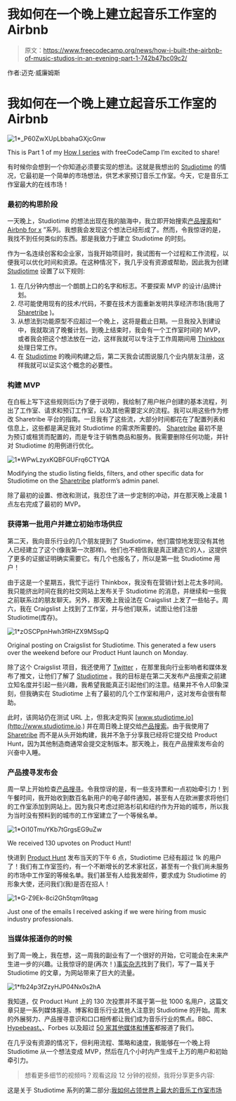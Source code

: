 # 我如何在一个晚上建立起音乐工作室的 Airbnb

> 原文：<https://www.freecodecamp.org/news/how-i-built-the-airbnb-of-music-studios-in-an-evening-part-1-742b47bc09c2/>

作者:迈克·威廉姆斯

# 我如何在一个晚上建立起音乐工作室的 Airbnb

![1*_P60ZwXUpLbbahaGXjcGnw](img/a3196f041d728dc473fcce857578bccc.png)

This is Part 1 of my [How I series](https://youtu.be/IZGlnImsrxc) with freeCodeCamp I’m excited to share!

有时候你会想到一个你知道必须要实现的想法。这就是我想出的 [Studiotime](http://www.studiotime.io) 的情况，它最初是一个简单的市场想法，供艺术家预订音乐工作室。今天，它是音乐工作室最大的在线市场！

### 最初的构思阶段

一天晚上，Studiotime 的想法出现在我的脑海中，我立即开始搜索[产品搜索](http://www.producthunt.com/posts/studiotime)和“ [Airbnb for x](http://www.producthunt.com/producthunt/collections/airbnb-for-x) ”系列。我想我会发现这个想法已经形成了。然而，令我惊讶的是，我找不到任何类似的东西。那是我致力于建立 Studiotime 的时刻。

作为一名连续创客和企业家，当我开始项目时，我试图有一个过程和工作流程，以便我可以优化时间和资源。在这种情况下，我几乎没有资源或帮助，因此我为创建 [Studiotime](http://www.studiotime.io) 设置了以下规则:

1.  在几分钟内想出一个朗朗上口的名字和标志。不要探索 MVP 的设计/品牌计划。
2.  尽可能使用现有的技术/代码，不要在技术方面重新发明共享经济市场(我用了 [Sharetribe](http://bit.ly/2wD5cTG) )。
3.  从想法到功能原型不应超过一个晚上，这将是截止日期。一旦我投入到建设中，我就取消了晚餐计划。到晚上结束时，我会有一个工作室时间的 MVP，或者我会把这个想法放在一边，这样我就可以专注于工作周期间用 [Thinkbox](http://www.thinkbox.io) 处理日常工作。
4.  在 [Studiotime](http://www.studiotime.io) 的晚间构建之后，第二天我会试图说服几个业内朋友注册，这样我就可以证实这个概念的必要性。

### 构建 MVP

在白板上写下这些规则后(为了便于说明)，我绘制了用户帐户创建的基本流程，列出了工作室、请求和预订工作室，以及其他需要定义的流程。我可以用这些作为修改 Sharetribe 平台的指南。一旦我有了这些流，大部分时间都花在了配置列表和信息上，这些都是满足我对 Studiotime 的需求所需要的。 [Sharetribe](http://bit.ly/2wD5cTG) 最初不是为预订或租赁而配置的，而是专注于销售商品和服务。我需要删除任何功能，并针对 Studiotime 的用例进行优化。

![1*WPwLzyxKQBFGUFrq6CTYQA](img/238f7337511a08fb0f8d1b98b022d726.png)

Modifying the studio listing fields, filters, and other specific data for Studiotime on the [Sharetribe](http://bit.ly/2wD5cTG) platform’s admin panel.

除了最初的设置、修改和测试，我忍住了进一步定制的冲动，并在那天晚上凌晨 1 点左右完成了最初的 MVP。

### 获得第一批用户并建立初始市场供应

第二天，我向音乐行业的几个朋友提到了 Studiotime，他们震惊地发现没有其他人已经建立了这个(像我第一次那样)。他们也不相信我是真正建造它的人，这提供了更多的证据证明确实需要它。有几个也报名了，所以是第一批 Studiotime 用户！

由于这是一个星期五，我忙于运行 Thinkbox，我没有在营销计划上花太多时间。我只能挤出时间在我的社交网站上发布关于 Studiotime 的消息，并继续和一些我之前联系过的朋友聊天。另外，那天晚上我设法在 Craigslist 上发了一些帖子。周六，我在 Craigslist 上找到了工作室，并与他们联系，试图让他们注册 Studiotime(库存)。

![1*zOSCPpnHwh3fRHZX9MSspQ](img/82c853eb364d6307f61119d8b9405b48.png)

Original posting on Craigslist for Studiotime. This generated a few users over the weekend before our Product Hunt launch on Monday.

除了这个 Craigslist 项目，我还使用了 [Twitter](http://www.twitter.com/studiotimeio) ，在那里我向行业影响者和媒体发布了推文，让他们了解了 [Studiotime](http://www.studiotime.io) 。我的目标是在第二天发布产品搜索之前建立知名度并引起一些兴趣，我希望我能真正引起他们的注意。结果并不令人印象深刻，但我确实在 Studiotime 上有了最初的几个工作室和用户，这对发布会很有帮助。

此时，该网站仍在测试 URL 上，但我决定购买 [www.studiotime.io](http://www.studiotime.io.) 并在周日晚上提交给[产品搜索](http://www.producthunt.com/posts/studiotime)。由于我使用了 [Sharetribe](http://bit.ly/2wD5cTG) 而不是从头开始构建，我并不急于分享我已经将它提交给 Product Hunt，因为其他制造商通常会提交定制版本。那天晚上，我在产品搜索发布会的兴奋中入睡。

### 产品搜寻发布会

周一早上开始检查[产品搜寻](http://www.producthunt.com/posts/studiotime)。令我惊讶的是，有一些支持票和一点初始牵引力！到午餐时间，我开始收到数百名新用户的电子邮件通知，甚至有人在欧洲要求将他们的工作室添加到网站上。因为我只考虑过把洛杉矶和纽约作为开始的城市，所以我为当时没有预料到的城市的工作室建立了一个等候名单。

![1*Oi10TmuYKb7tGrgsEG9uZw](img/6b2d9fdc9c00793a1e6211a3a7966130.png)

We received 130 upvotes on Product Hunt!

快进到 [Product Hunt](http://www.producthunt.com/posts/studiotime) 发布当天的下午 6 点，Studiotime 已经有超过 1k 的用户了！我们有工作室签约，有一个不断增长的艺术家社区，甚至有一个我们尚未服务的市场中工作室的等候名单。我们甚至有人给我发邮件，要求成为 Studiotime 的形象大使，还问我们(我)是否在招人！

![1*G-Z9Ek-8ci2Gh5tqm9tqag](img/e924359d27e48e33942020629d13e46a.png)

Just one of the emails I received asking if we were hiring from music industry professionals.

### 当媒体报道你的时候

到了周一晚上，我在想，这一周我的副业有了一个很好的开始，它可能会在未来产生进一步的兴趣。让我惊讶的是(再次！)[事实杂志](http://www.factmag.com/2015/03/30/this-site-is-airbnb-for-recording-studios/)找到了我们，写了一篇关于 Studiotime 的文章，为网站带来了巨大的流量。

![1*fb24p3fZzyHJP04Nx0s2hA](img/0cd5533bd03bd5e318886c80c04153e1.png)

我知道，仅 Product Hunt 上的 130 次投票并不属于第一批 1000 名用户，这篇文章只是一系列媒体报道、博客和音乐行业其他人注意到 Studiotime 的开始。周末的外展努力、产品搜寻意识和口口相传都让我们成为音乐行业的焦点。BBC、 [Hypebeast、](https://hypebeast.com/2015/4/theres-an-airbnb-for-recording-studios-now)、Forbes 以及超过 [50 家其他媒体和博客](https://listings.studiotime.io/en/infos/about)都报道了我们。

在几乎没有资源的情况下，但利用流程、策略和速度，我能够在一个晚上将 Studiotime 从一个想法变成 MVP，然后在几个小时内产生成千上万的用户和初始牵引力。

> 想看更多细节的视频吗？观看这段 12 分钟的视频，我将分享更多内容:

这是关于 Studiotime 系列的第二部分:[我如何占领世界上最大的音乐工作室市场](https://medium.freecodecamp.org/how-i-scaled-the-worlds-largest-music-studio-marketplace-75a90e5d551b)